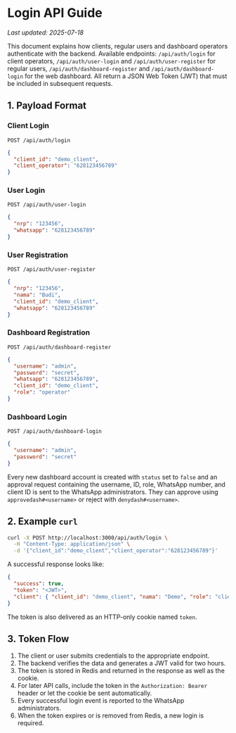 # Login API Guide

*Last updated: 2025-07-18*

This document explains how clients, regular users and dashboard operators authenticate with the backend. Available endpoints:
`/api/auth/login` for client operators,
`/api/auth/user-login` and `/api/auth/user-register` for regular users,
`/api/auth/dashboard-register` and `/api/auth/dashboard-login` for the web dashboard.
All return a JSON Web Token (JWT) that must be included in subsequent requests.

## 1. Payload Format

### Client Login
`POST /api/auth/login`
```json
{
  "client_id": "demo_client",
  "client_operator": "628123456789"
}
```

### User Login
`POST /api/auth/user-login`
```json
{
  "nrp": "123456",
  "whatsapp": "628123456789"
}
```

### User Registration
`POST /api/auth/user-register`
```json
{
  "nrp": "123456",
  "nama": "Budi",
  "client_id": "demo_client",
  "whatsapp": "628123456789"
}
```

### Dashboard Registration
`POST /api/auth/dashboard-register`
```json
{
  "username": "admin",
  "password": "secret",
  "whatsapp": "628123456789",
  "client_id": "demo_client",
  "role": "operator"
}
```

### Dashboard Login
`POST /api/auth/dashboard-login`
```json
{
  "username": "admin",
  "password": "secret"
}
```

Every new dashboard account is created with `status` set to `false` and an approval request containing the username, ID, role, WhatsApp number, and client ID is sent to the WhatsApp administrators. They can approve using `approvedash#<username>` or reject with `denydash#<username>`.


## 2. Example `curl`

```bash
curl -X POST http://localhost:3000/api/auth/login \
  -H "Content-Type: application/json" \
  -d '{"client_id":"demo_client","client_operator":"628123456789"}'
```

A successful response looks like:
```json
{
  "success": true,
  "token": "<JWT>",
  "client": { "client_id": "demo_client", "nama": "Demo", "role": "client" }
}
```
The token is also delivered as an HTTP-only cookie named `token`.

## 3. Token Flow

1. The client or user submits credentials to the appropriate endpoint.
2. The backend verifies the data and generates a JWT valid for two hours.
3. The token is stored in Redis and returned in the response as well as the cookie.
4. For later API calls, include the token in the `Authorization: Bearer` header or let the cookie be sent automatically.
5. Every successful login event is reported to the WhatsApp administrators.
6. When the token expires or is removed from Redis, a new login is required.
